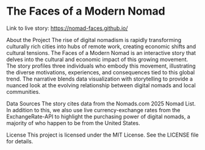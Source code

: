 # The Faces of a Modern Nomad
 
 Link to live story: https://nomad-faces.github.io/



About the Project
The rise of digital nomadism is rapidly transforming culturally rich cities into hubs of remote work, creating economic shifts and cultural tensions. The Faces of a Modern Nomad is an interactive story that delves into the cultural and economic impact of this growing movement. The story profiles three individuals who embody this movement, illustrating the diverse motivations, experiences, and consequences tied to this global trend. The narrative blends data visualization with storytelling to provide a nuanced look at the evolving relationship between digital nomads and local communities.


Data Sources
The story cites data from the Nomads.com 2025 Nomad List. In addition to this, we also use live currency-exchange rates from the ExchangeRate-API to highlight the purchasing power of digital nomads, a majority of who happen to be from the United States.  


License
This project is licensed under the MIT License. See the LICENSE file for details.
